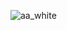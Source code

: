 ![aa_white](https://user-images.githubusercontent.com/110778334/198278598-b9de23d7-2581-4081-91ce-0bac7d8dfce6.gif)

